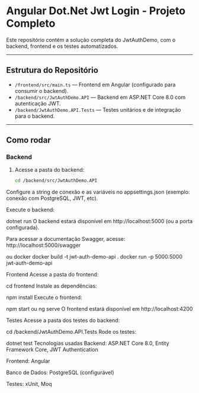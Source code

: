 # Angular Dot.Net Jwt Login - Projeto Completo

Este repositório contém a solução completa do JwtAuthDemo, com o backend, frontend e os testes automatizados.

---

## Estrutura do Repositório

- `/frontend/src/main.ts` — Frontend em Angular (configurado para consumir o backend).
- `/backend/src/JwtAuthDemo.API` — Backend em ASP.NET Core 8.0 com autenticação JWT.
- `/backend/JwtAuthDemo.API.Tests` — Testes unitários e de integração para o backend.

---

## Como rodar

### Backend

1. Acesse a pasta do backend:

   ```bash
   cd /backend/src/JwtAuthDemo.API
Configure a string de conexão e as variáveis no appsettings.json (exemplo: conexão com PostgreSQL, JWT, etc).

Execute o backend:

dotnet run
O backend estará disponível em http://localhost:5000 (ou a porta configurada).

Para acessar a documentação Swagger, acesse: http://localhost:5000/swagger

ou docker
docker build -t jwt-auth-demo-api .
docker run -p 5000:5000 jwt-auth-demo-api


Frontend
Acesse a pasta do frontend:

cd frontend
Instale as dependências:

npm install
Execute o frontend:

npm start
ou
ng serve
O frontend estará disponível em http://localhost:4200

Testes
Acesse a pasta dos testes do backend:

cd /backend/JwtAuthDemo.API.Tests
Rode os testes:

dotnet test
Tecnologias usadas
Backend: ASP.NET Core 8.0, Entity Framework Core, JWT Authentication

Frontend: Angular

Banco de Dados: PostgreSQL (configurável)

Testes: xUnit, Moq
